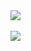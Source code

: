  <div>
  <a href="https://github.com/Foca1">
  <img align="center"
       src="https://readme-stats.clckblog.space/api?username=focarica&show_icons=true&theme=midnight-purple&hide_border=True&include_all_commits=true&count_private=true">
   <br></br>
  <img align="center" src="https://readme-stats.clckblog.space/api/top-langs/?username=focarica&theme=midnight-purple&hide_border=True&layout=compact&count_private=true"/>
</div>
